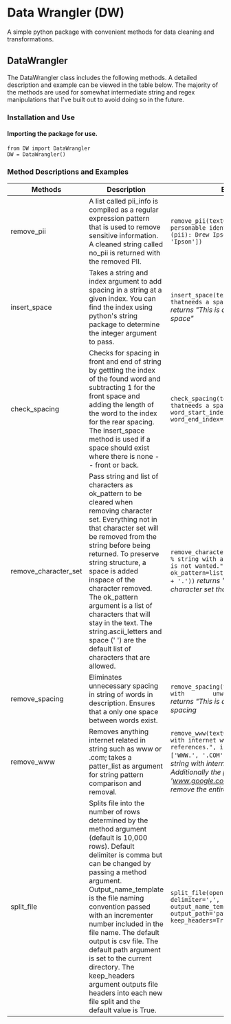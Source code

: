 # Data Wrangler (DW)

A simple python package with convenient methods for data cleaning and transformations.

## DataWrangler
The DataWrangler class includes the following methods. A detailed description and example can be viewed in the table below. The majority of the methods are used for somewhat intermediate string and regex manipulations that I've built out to avoid doing so in the future.

### Installation and Use

#### Importing the package for use.
```
from DW import DataWrangler
DW = DataWrangler()
```

### Method Descriptions and Examples
|Methods               | Description                                                                                                                                                                                                                                                                                                                                                                                                                                                                                   | Example                                                                                                                 | 
|----------------------|-----------------------------------------------------------------------------------------------------------------------------------------------------------------------------------------------------------------------------------------------------------------------------------------------------------------------------------------------------------------------------------------------------------------------------------------------------------------------------------------------|-------------------------------------------------------------------------------------------------------------------------|
|remove_pii            | A list called pii_info is compiled as a regular expression pattern that is used to remove sensitive information. A cleaned string called no_pii is returned with the removed PII.                                                                                                                                                                                                                                                                                                             |`remove_pii(text="This is a string of personable identifiable information (pii): Drew Ipson", pii: ['Drew', 'Ipson'])`   |
|insert_space          | Takes a string and index argument to add spacing in a string at a given index. You can find the index using python's string package to determine the integer argument to pass.                                                                                                                                                                                                                                                                                                                |`insert_space(text="This is a string thatneeds a space.", index=21)` *returns "This is a string that needs a space"*     |
|check_spacing         | Checks for spacing in front and end of string by gettting the index of the found word and subtracting 1 for the front space and adding the length of the word to the index for the rear spacing. The insert_space method is used if a space should exist where there is none -- front or back.                                                                                                                                                                                                |`check_spacing(text="This is a string thatneeds a space.", word_start_index=21, word_end_index=25)`                      |
|remove_character_set  | Pass string and list of characters as ok_pattern to be cleared when removing character set. Everything not in that character set will be removed from the string before being returned. To preserve string structure, a space is added inspace of the character removed. The ok_pattern argument is a list of characters that will stay in the text. The string.ascii_letters and space (' ') are the default  list of characters that are allowed.                                           |`remove_character_set(text="This is a % string with a character # set that is not wanted.", ok_pattern=list(string.letters + ' ' + '.'))` *returns "This is a string with a character set that is not wanted."*|
|remove_spacing        | Eliminates unnecessary spacing in string of words in description. Ensures that a only one space between words exist.                                                                                                                                                                                                                                                                                                                                                                          |`remove_spacing(text="This is a string with        unwanted spacing.")` *returns "This is a string with unwanted spacing* |
|remove_www            | Removes anything internet related in string such as www or .com; takes a patter_list as argument for string pattern comparison and removal.                                                                                                                                                                                                                                                                                                                                                   |`remove_www(text="This is a string with internet www.google.com references.", internet_pattern=['WWW.', '.COM',])` *returns "This is a string with internet google references." Additionally the pattern 'www.google.com' could be added to remove the entire URL.* |
|split_file            | Splits file into the number of rows determined by the method argument (default is 10,000 rows). Default delimiter is comma but can be changed by passing a method argument. Output_name_template is the file naming convention passed with an incrementer number included in the file name. The default output is csv file. The default path argument is set to the current directory. The keep_headers argument outputs file headers into each new file split and the default value is True. |`split_file(open('path/to/file','r'), delimiter=',', row_limit=100, output_name_template='output_$s.csv', output_path='path/to/write/file', keep_headers=True)` |
